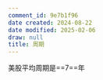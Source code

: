 ```yaml
---
comment_id: 9e7b1f96
date created: 2024-08-22
date modified: 2025-02-06
draw: null
title: 周期
---
```

美股平均周期是==7==年
